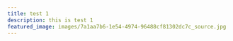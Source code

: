 ```yaml
---
title: test 1
description: this is test 1
featured_image: images/7a1aa7b6-1e54-4974-96488cf81302dc7c_source.jpg
---
```


